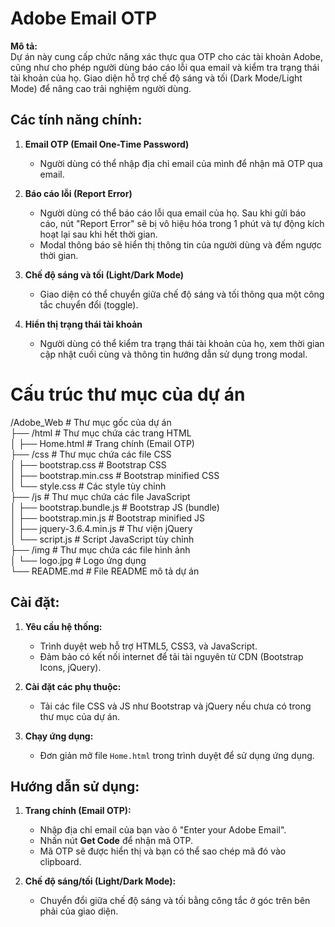 # Adobe Email OTP

**Mô tả:**  
Dự án này cung cấp chức năng xác thực qua OTP cho các tài khoản Adobe, cũng như cho phép người dùng báo cáo lỗi qua email và kiểm tra trạng thái tài khoản của họ. Giao diện hỗ trợ chế độ sáng và tối (Dark Mode/Light Mode) để nâng cao trải nghiệm người dùng.

## Các tính năng chính:
1. **Email OTP (Email One-Time Password)**  
   - Người dùng có thể nhập địa chỉ email của mình để nhận mã OTP qua email.
2. **Báo cáo lỗi (Report Error)**  
   - Người dùng có thể báo cáo lỗi qua email của họ. Sau khi gửi báo cáo, nút "Report Error" sẽ bị vô hiệu hóa trong 1 phút và tự động kích hoạt lại sau khi hết thời gian.
   - Modal thông báo sẽ hiển thị thông tin của người dùng và đếm ngược thời gian.

3. **Chế độ sáng và tối (Light/Dark Mode)**  
   - Giao diện có thể chuyển giữa chế độ sáng và tối thông qua một công tắc chuyển đổi (toggle).

4. **Hiển thị trạng thái tài khoản**  
   - Người dùng có thể kiểm tra trạng thái tài khoản của họ, xem thời gian cập nhật cuối cùng và thông tin hướng dẫn sử dụng trong modal.

# Cấu trúc thư mục của dự án

/Adobe_Web                 # Thư mục gốc của dự án  
├── /html                  # Thư mục chứa các trang HTML  
│   ├── Home.html          # Trang chính (Email OTP)  
├── /css                   # Thư mục chứa các file CSS  
│   ├── bootstrap.css      # Bootstrap CSS  
│   ├── bootstrap.min.css  # Bootstrap minified CSS  
│   └── style.css          # Các style tùy chỉnh  
├── /js                    # Thư mục chứa các file JavaScript  
│   ├── bootstrap.bundle.js # Bootstrap JS (bundle)  
│   ├── bootstrap.min.js    # Bootstrap minified JS  
│   ├── jquery-3.6.4.min.js # Thư viện jQuery  
│   └── script.js           # Script JavaScript tùy chỉnh  
├── /img                   # Thư mục chứa các file hình ảnh  
│   └── logo.jpg            # Logo ứng dụng  
└── README.md              # File README mô tả dự án


## Cài đặt:
1. **Yêu cầu hệ thống:**
   - Trình duyệt web hỗ trợ HTML5, CSS3, và JavaScript.
   - Đảm bảo có kết nối internet để tải tài nguyên từ CDN (Bootstrap Icons, jQuery).

2. **Cài đặt các phụ thuộc:**
   - Tải các file CSS và JS như Bootstrap và jQuery nếu chưa có trong thư mục của dự án.

3. **Chạy ứng dụng:**
   - Đơn giản mở file `Home.html`  trong trình duyệt để sử dụng ứng dụng.

## Hướng dẫn sử dụng:
1. **Trang chính (Email OTP):**
   - Nhập địa chỉ email của bạn vào ô "Enter your Adobe Email".
   - Nhấn nút **Get Code** để nhận mã OTP.
   - Mã OTP sẽ được hiển thị và bạn có thể sao chép mã đó vào clipboard.

3. **Chế độ sáng/tối (Light/Dark Mode):**
   - Chuyển đổi giữa chế độ sáng và tối bằng công tắc ở góc trên bên phải của giao diện.
